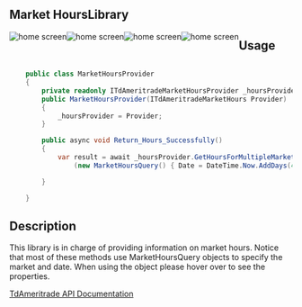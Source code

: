 ## Market HoursLibrary

<img src="https://img.shields.io/github/issues/ucrengineer/TraderShop.Financials"
    alt = "home screen"
    style = "float: left"/>
<img src="https://img.shields.io/github/forks/ucrengineer/TraderShop.Financials"
    alt = "home screen"
    style = "float: left"/>
<img src="https://img.shields.io/github/stars/ucrengineer/TraderShop.Financials"
    alt = "home screen"
    style = "float: left"/>
<img src="https://img.shields.io/github/license/ucrengineer/TraderShop.Financials.TdAmeritrade"
    alt = "home screen"
    style = "float: left"/>


## Usage

```csharp

    public class MarketHoursProvider
    {
        private readonly ITdAmeritradeMarketHoursProvider _hoursProvider;
        public MarketHoursProvider(ITdAmeritradeMarketHours Provider)
        {
            _hoursProvider = Provider;
        }

        public async void Return_Hours_Successfully()
        {
            var result = await _hoursProvider.GetHoursForMultipleMarkets
                (new MarketHoursQuery() { Date = DateTime.Now.AddDays(4), Markets = new string[] { "FUTURE" } }, CancellationToken.None);

        }

    }
```

## Description
This library is in charge of providing information on market hours. Notice that most of these methods use MarketHoursQuery objects to specify the market and date. When using the object please hover over to see the properties.

[TdAmeritrade API Documentation](https://developer.tdameritrade.com/market-hours/apis)

